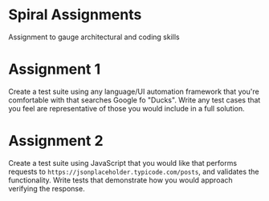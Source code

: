 # Spiral Assignments
Assignment to gauge architectural and coding skills

# Assignment 1
Create a test suite using any language/UI automation framework that you're comfortable with that searches Google fo "Ducks". Write any test cases that you feel are representative of those you would include in a full solution. 

# Assignment 2 
Create a test suite using JavaScript that you would like that performs requests to `https://jsonplaceholder.typicode.com/posts`, and validates the functionality. Write tests that demonstrate how you would approach verifying the response. 
